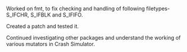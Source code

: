 Worked on fmt, to fix checking and handling of following filetypes- S_IFCHR, S_IFBLK and S_IFIFO.

Created a patch and tested it.

Continued investigating other packages and understand the working of various mutators in Crash Simulator.
